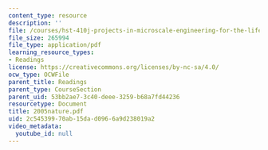 ```yaml
---
content_type: resource
description: ''
file: /courses/hst-410j-projects-in-microscale-engineering-for-the-life-sciences-spring-2007/2c54539970ab15dad0966a9d238019a2_2005nature.pdf
file_size: 265994
file_type: application/pdf
learning_resource_types:
- Readings
license: https://creativecommons.org/licenses/by-nc-sa/4.0/
ocw_type: OCWFile
parent_title: Readings
parent_type: CourseSection
parent_uid: 53bb2ae7-3c40-deee-3259-b68a7fd44236
resourcetype: Document
title: 2005nature.pdf
uid: 2c545399-70ab-15da-d096-6a9d238019a2
video_metadata:
  youtube_id: null
---
```

